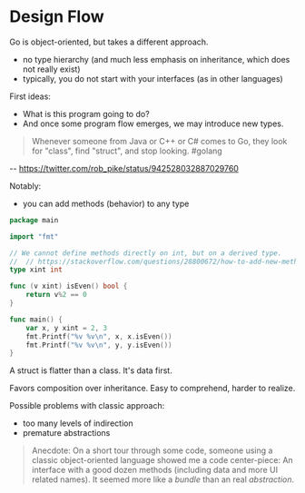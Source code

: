 # Design Flow

Go is object-oriented, but takes a different approach.

* no type hierarchy (and much less emphasis on inheritance, which does not really exist)
* typically, you do not start with your interfaces (as in other languages)

First ideas:

* What is this program going to do?
* And once some program flow emerges, we may introduce new types.

> Whenever someone from Java or C++ or C# comes to Go, they look for "class",
> find "struct", and stop looking. #golang

-- https://twitter.com/rob_pike/status/942528032887029760


Notably:

* you can add methods (behavior) to any type

[embedmd]:# (../x/addmethod/main.go)
```go
package main

import "fmt"

// We cannot define methods directly on int, but on a derived type.
// 	// https://stackoverflow.com/questions/28800672/how-to-add-new-methods-to-an-existing-type-in-go
type xint int

func (v xint) isEven() bool {
	return v%2 == 0
}

func main() {
	var x, y xint = 2, 3
	fmt.Printf("%v %v\n", x, x.isEven())
	fmt.Printf("%v %v\n", y, y.isEven())
}
```

A struct is flatter than a class. It's data first.

[embedmd]:# (../x/rgba/main.go)

Favors composition over inheritance. Easy to comprehend, harder to realize.

Possible problems with classic approach:

* too many levels of indirection
* premature abstractions

> Anecdote: On a short tour through some code, someone using a classic
> object-oriented language showed me a code center-piece: An interface with a
> good dozen methods (including data and more UI related names). It seemed more
> like a *bundle* than an real *abstraction*.

